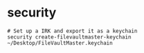 # security

```shell
# Set up a IRK and export it as a keychain
security create-filevaultmaster-keychain ~/Desktop/FileVaultMaster.keychain
```

